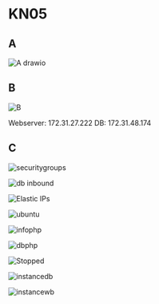 # KN05
## A
![A drawio](https://github.com/duyminh-nguyen/TBZ_m346_mingu/assets/112622227/eba0fe65-8f7c-413a-8365-e0e4e6e33401)

## B
![B](https://github.com/duyminh-nguyen/TBZ_m346_mingu/assets/112622227/8524a1a5-c785-46fb-8695-0936995ecee9)

Webserver: 172.31.27.222
DB: 172.31.48.174

## C
![securitygroups](https://github.com/duyminh-nguyen/TBZ_m346_mingu/assets/112622227/bc26506b-4ba3-479e-97cd-e9ec43c6c9b2)

![db inbound](https://github.com/duyminh-nguyen/TBZ_m346_mingu/assets/112622227/d4ce7948-8f0d-4501-acaa-a6245bb08c2e)

![Elastic IPs](https://github.com/duyminh-nguyen/TBZ_m346_mingu/assets/112622227/6fdb9af1-c40c-4bbc-a96d-9a7ce4167dd2)

![ubuntu](https://github.com/duyminh-nguyen/TBZ_m346_mingu/assets/112622227/e781a807-a0d0-4420-b636-b84ae08c6c90)

![infophp](https://github.com/duyminh-nguyen/TBZ_m346_mingu/assets/112622227/68201e0d-3661-4d31-bd5e-0b3fe5e0deb7)

![dbphp](https://github.com/duyminh-nguyen/TBZ_m346_mingu/assets/112622227/e41c0559-b50c-4a7f-b3c6-5d6dbbdab5cf)

![Stopped](https://github.com/duyminh-nguyen/TBZ_m346_mingu/assets/112622227/14cdf6f3-b398-4f0a-b8ed-aff84d32ba45)

![instancedb](https://github.com/duyminh-nguyen/TBZ_m346_mingu/assets/112622227/5bd15e19-61d7-4df7-96fa-634d1e457864)

![instancewb](https://github.com/duyminh-nguyen/TBZ_m346_mingu/assets/112622227/a251836a-1652-4a02-8838-dc85368e64f4)
